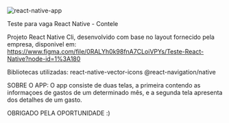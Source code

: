 ![react-native-app](https://user-images.githubusercontent.com/30902898/114314526-7499a200-9ad1-11eb-864b-a812a998f50a.gif)



Teste para vaga React Native - Contele

Projeto React Native Cli, desenvolvido com base no layout fornecido pela empresa, disponivel em: https://www.figma.com/file/0RALYh0k98fnA7CLoiVPYs/Teste-React-Native?node-id=1%3A180

Bibliotecas utilizadas:
  react-native-vector-icons
  @react-navigation/native

SOBRE O APP:
  O app consiste de duas telas, a primeira contendo as informaçoes de gastos de um determinado mês, e a segunda tela apresenta dos detalhes de um gasto.

OBRIGADO PELA OPORTUNIDADE :)
